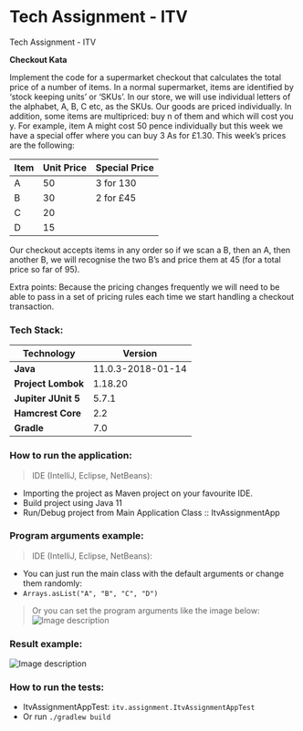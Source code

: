 # Tech Assignment - ITV
Tech Assignment - ITV


**Checkout Kata**  

Implement the code for a supermarket checkout that calculates the total price of a number of items.
In a normal supermarket, items are identified by ‘stock keeping units’ or ‘SKUs’. In our store, we will use
individual letters of the alphabet, A, B, C etc, as the SKUs. Our goods are priced individually. In addition,
some items are multipriced: buy n of them and which will cost you y. For example, item A might cost 50
pence individually but this week we have a special offer where you can buy 3 As for £1.30.
This week’s prices are the following:


| Item | Unit Price | Special Price |
|:-	|:-	|:-	|
|A 	|50  	| 3 for 130 	|
|B 	|30  	| 2 for £45 	|
|C 	|20  	|  	|
|D 	|15  	|  	|


Our checkout accepts items in any order so if we scan a B, then an A, then another B, we will recognise
the two B’s and price them at 45 (for a total price so far of 95).

Extra points: Because the pricing changes frequently we will need to be able to pass in a set of pricing
rules each time we start handling a checkout transaction.

### Tech Stack:
| Technology | Version |
|--|--|
| **Java** | 11.0.3-2018-01-14 |
| **Project Lombok** | 1.18.20 |
| **Jupiter JUnit 5** | 5.7.1 |
| **Hamcrest Core** | 2.2 |
| **Gradle** | 7.0 |


### How to run the application:
> IDE (IntelliJ, Eclipse, NetBeans):
- Importing the project as Maven project on your favourite IDE.
- Build project using Java 11
- Run/Debug project from Main Application Class :: ItvAssignmentApp

### Program arguments example:
> IDE (IntelliJ, Eclipse, NetBeans):

- You can just run the main class with the default arguments or change them randomly:
- `Arrays.asList("A", "B", "C", "D")`

> Or you can set the program arguments like the image below:  
![Image description](https://i.imgur.com/iIFCAmz.png)

### Result example:
![Image description](https://i.imgur.com/YLLjiDo.png)

### How to run the tests:
- ItvAssignmentAppTest: `itv.assignment.ItvAssignmentAppTest`
- Or run `./gradlew build`
